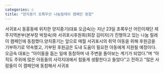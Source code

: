 ```yaml
---
categories: c
title: "양지중기 초록우산 나눔릴레이 캠페인 동참"
---
```

서귀포시 동홍동에 위치한 양지중기(대표 오금숙)는 지난 23일 초록우산 어린이재단 제주지역본부(본부장 박정숙)와 서귀포시후원회(회장 김미자)가 진행하고 있는 나눔 릴레이 캠페인에 동참했다.양지중기는 앞으로 매월 서귀포시의 취약 아동을 위해 후원금을 기부하기로 약속했고, 기부된 후원금은 도내 도움이 필요한 아동에게 지원될 예정이다.오금숙 대표는 “아이들을 돕는 일에 동참하며 내 주변을 돌아보는 계기가 되었다.”며 “아직도 주위에 많은 아동들의 사각지대에서 힘들게 생활한다고 들었다"고 전하고 "많은 사람들이 이 캠페인에 동참해서 서귀포